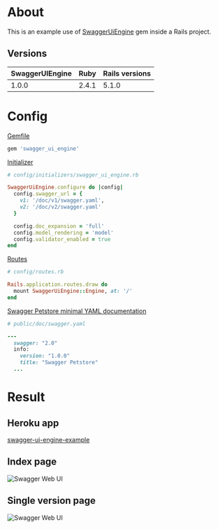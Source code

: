 # About

This is an example use of [SwaggerUiEngine](https://github.com/ZuzannaSt/swagger_ui_engine) gem inside a Rails project.

## Versions

SwaggerUIEngine | Ruby  | Rails versions   
----------------| ----- | -----------------
1.0.0           | 2.4.1 | 5.1.0

# Config  

[Gemfile](https://github.com/ZuzannaSt/swagger_ui_engine_example/blob/master/Gemfile#L4)
```ruby
gem 'swagger_ui_engine'
```

[Initializer](https://github.com/ZuzannaSt/swagger_ui_engine_example/blob/master/config/initializers/swagger_ui_engine.rb)
```ruby
# config/initializers/swagger_ui_engine.rb

SwaggerUiEngine.configure do |config|
  config.swagger_url = {
    v1: '/doc/v1/swagger.yaml',
    v2: '/doc/v2/swagger.yaml'
  }

  config.doc_expansion = 'full'
  config.model_rendering = 'model'
  config.validator_enabled = true
end
```

[Routes](https://github.com/ZuzannaSt/swagger_ui_engine_example/blob/master/config/routes.rb)
```ruby
# config/routes.rb

Rails.application.routes.draw do
  mount SwaggerUiEngine::Engine, at: '/'
end
```

[Swagger Petstore minimal YAML documentation](https://github.com/ZuzannaSt/swagger_ui_engine_example/blob/master/public/doc/swagger.yaml)
```ruby
# public/doc/swagger.yaml

---
  swagger: "2.0"
  info:
    version: "1.0.0"
    title: "Swagger Petstore"
  ...
```

# Result

## Heroku app
[swagger-ui-engine-example](https://swagger-ui-engine-example.herokuapp.com)

## Index page
![Swagger Web UI](https://github.com/ZuzannaSt/swagger_ui_engine_example/blob/master/app/assets/images/swagger_ui_engine_example_index.png)

## Single version page
![Swagger Web UI](https://github.com/ZuzannaSt/swagger_ui_engine_example/blob/master/app/assets/images/swagger_ui_engine_example_version.png)

